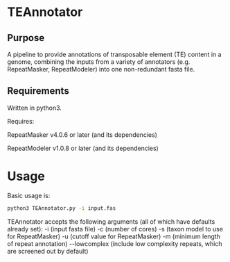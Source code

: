 # TEAnnotator
## Purpose
A pipeline to provide annotations of transposable element (TE) content in a genome, combining the inputs from a variety of annotators (e.g. RepeatMasker, RepeatModeler) into one non-redundant fasta file.
## Requirements
Written in python3.

Requires:

RepeatMasker v4.0.6 or later (and its dependencies)

RepeatModeler v1.0.8 or later (and its dependencies)
# Usage
Basic usage is:
```bash
python3 TEAnnotator.py -i input.fas
```
TEAnnotator accepts the following arguments (all of which have defaults already set):
-i (input fasta file)
-c (number of cores)
-s (taxon model to use for RepeatMasker)
-u (cutoff value for RepeatMasker)
-m (minimum length of repeat annotation)
--lowcomplex (include low complexity repeats, which are screened out by default) 
